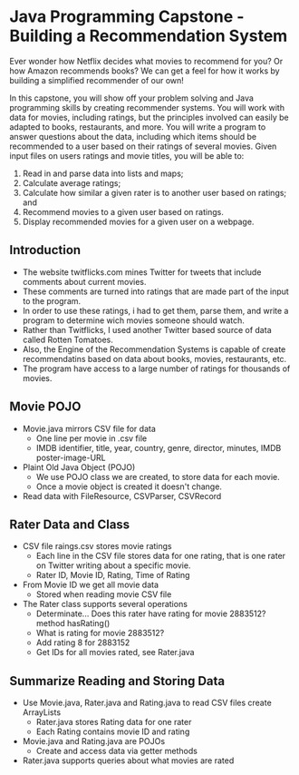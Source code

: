 # Java Programming Capstone - Building a Recommendation System

Ever wonder how Netflix decides what movies to recommend for you? Or how Amazon recommends books? We can get a feel for how it works by building a simplified recommender of our own!  

In this capstone, you will show off your problem solving and Java programming skills by creating recommender systems. You will work with data for movies, including ratings, but the principles involved can easily be adapted to books, restaurants, and more. You will write a program to answer questions about the data, including which items should be recommended to a user based on their ratings of several movies. Given input files on users ratings and movie titles, you will be able to:  

1. Read in and parse data into lists and maps;
2. Calculate average ratings;
3. Calculate how similar a given rater is to another user based on ratings; and
4. Recommend movies to a given user based on ratings. 
5. Display recommended movies for a given user on a webpage.  

## Introduction

* The website twitflicks.com mines Twitter for tweets that include comments about current movies.
* These comments are turned into ratings that are made part of the input to the program.
* In order to use these ratings, i had to get them, parse them, and write a program to determine wich movies someone should watch.
* Rather than Twitflicks, I used another Twitter based source of data called Rotten Tomatoes.
* Also, the Engine of the Recommendation Systems is capable of create recommendatins based on data about books, movies, restaurants, etc.
* The program have access to a large number of ratings for thousands of movies.


## Movie POJO

* Movie.java mirrors CSV file for data
  * One line per movie in .csv file
  * IMDB identifier, title, year, country, genre, director, minutes, IMDB poster-image-URL
* Plaint Old Java Object (POJO)
  * We use POJO class we are created, to store data for each movie.
  * Once a movie object is created it doesn't change.
* Read data with FileResource, CSVParser, CSVRecord

## Rater Data and Class
* CSV file raings.csv stores movie ratings
  * Each line in the CSV file stores data for one rating, that is one rater on Twitter writing about a specific movie.
  * Rater ID, Movie ID, Rating, Time of Rating
* From Movie ID we get all movie data
  * Stored when reading movie CSV file
* The Rater class supports several operations
  * Determinate... Does this rater have rating for movie 2883512? method hasRating()
  * What is rating for movie 2883512?
  * Add rating 8 for 2883152
  * Get IDs for all movies rated, see Rater.java
  
## Summarize Reading and Storing Data
* Use Movie.java, Rater.java and Rating.java to read CSV files create ArrayLists
  * Rater.java stores Rating data for one rater
  * Each Rating contains movie ID and rating
* Movie.java and Rating.java are POJOs
  * Create and access data via getter methods
* Rater.java supports queries about what movies are rated
